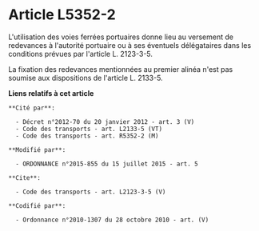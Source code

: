 # Article L5352-2

L'utilisation des voies ferrées portuaires donne lieu au versement de redevances à l'autorité portuaire ou à ses éventuels
délégataires dans les conditions prévues par l'article L. 2123-3-5. 

La fixation des redevances mentionnées au premier alinéa n'est pas soumise aux dispositions de l'article L. 2133-5.

**Liens relatifs à cet article**

	**Cité par**:

	  - Décret n°2012-70 du 20 janvier 2012 - art. 3 (V)
	  - Code des transports - art. L2133-5 (VT)
	  - Code des transports - art. R5352-2 (M)

	**Modifié par**:

	  - ORDONNANCE n°2015-855 du 15 juillet 2015 - art. 5

	**Cite**:

	  - Code des transports - art. L2123-3-5 (V)

	**Codifié par**:

	  - Ordonnance n°2010-1307 du 28 octobre 2010 - art. (V)
